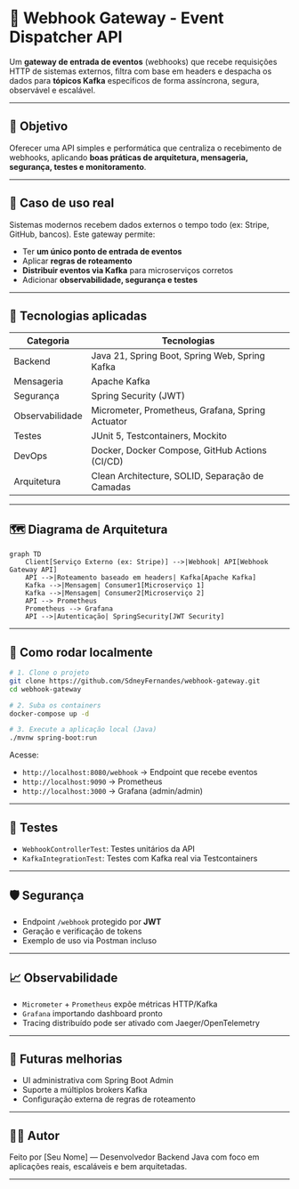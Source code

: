 # 🔗 Webhook Gateway - Event Dispatcher API

Um **gateway de entrada de eventos** (webhooks) que recebe requisições HTTP de sistemas externos, filtra com base em headers e despacha os dados para **tópicos Kafka** específicos de forma assíncrona, segura, observável e escalável.

---

## 🎯 Objetivo

Oferecer uma API simples e performática que centraliza o recebimento de webhooks, aplicando **boas práticas de arquitetura, mensageria, segurança, testes e monitoramento**.

---

## 🧠 Caso de uso real

Sistemas modernos recebem dados externos o tempo todo (ex: Stripe, GitHub, bancos). Este gateway permite:

- Ter **um único ponto de entrada de eventos**
- Aplicar **regras de roteamento**
- **Distribuir eventos via Kafka** para microserviços corretos
- Adicionar **observabilidade, segurança e testes**

---

## 🧱 Tecnologias aplicadas

| Categoria       | Tecnologias                                                        |
|-----------------|---------------------------------------------------------------------|
| Backend         | Java 21, Spring Boot, Spring Web, Spring Kafka                     |
| Mensageria      | Apache Kafka                                                       |
| Segurança       | Spring Security (JWT)                                              |
| Observabilidade | Micrometer, Prometheus, Grafana, Spring Actuator                   |
| Testes          | JUnit 5, Testcontainers, Mockito                                   |
| DevOps          | Docker, Docker Compose, GitHub Actions (CI/CD)                    |
| Arquitetura     | Clean Architecture, SOLID, Separação de Camadas                    |

---

## 🗺️ Diagrama de Arquitetura

```mermaid
graph TD
    Client[Serviço Externo (ex: Stripe)] -->|Webhook| API[Webhook Gateway API]
    API -->|Roteamento baseado em headers| Kafka[Apache Kafka]
    Kafka -->|Mensagem| Consumer1[Microserviço 1]
    Kafka -->|Mensagem| Consumer2[Microserviço 2]
    API --> Prometheus
    Prometheus --> Grafana
    API -->|Autenticação| SpringSecurity[JWT Security]
````

---

## 🚀 Como rodar localmente

```bash
# 1. Clone o projeto
git clone https://github.com/SdneyFernandes/webhook-gateway.git
cd webhook-gateway

# 2. Suba os containers
docker-compose up -d

# 3. Execute a aplicação local (Java)
./mvnw spring-boot:run
```

Acesse:

* `http://localhost:8080/webhook` → Endpoint que recebe eventos
* `http://localhost:9090` → Prometheus
* `http://localhost:3000` → Grafana (admin/admin)

---

## 🧪 Testes

* `WebhookControllerTest`: Testes unitários da API
* `KafkaIntegrationTest`: Testes com Kafka real via Testcontainers

---

## 🛡️ Segurança

* Endpoint `/webhook` protegido por **JWT**
* Geração e verificação de tokens
* Exemplo de uso via Postman incluso

---

## 📈 Observabilidade

* `Micrometer` + `Prometheus` expõe métricas HTTP/Kafka
* `Grafana` importando dashboard pronto
* Tracing distribuído pode ser ativado com Jaeger/OpenTelemetry

---

## 📌 Futuras melhorias

* UI administrativa com Spring Boot Admin
* Suporte a múltiplos brokers Kafka
* Configuração externa de regras de roteamento

---

## 🧑‍💻 Autor

Feito por \[Seu Nome] — Desenvolvedor Backend Java com foco em aplicações reais, escaláveis e bem arquitetadas.

---
